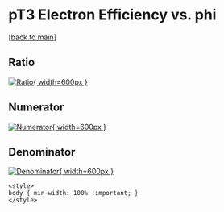 # pT3 Electron Efficiency vs. phi

[[back to main](./)]



## Ratio

[![Ratio](../mtv/var/pT3_11_eff_phi.png){ width=600px }](../mtv/var/pT3_11_eff_phi.pdf)

## Numerator

[![Numerator](../mtv/num/pT3_11_eff_phi_num.png){ width=600px }](../mtv/num/pT3_11_eff_phi_num.pdf)

## Denominator

[![Denominator](../mtv/den/pT3_11_eff_phi_den.png){ width=600px }](../mtv/den/pT3_11_eff_phi_den.pdf)


``` {=html}
<style>
body { min-width: 100% !important; }
</style>
```
